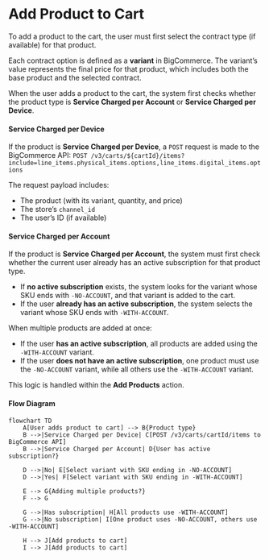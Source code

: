 # Add Product to Cart

To add a product to the cart, the user must first select the contract type (if available) for that product.

Each contract option is defined as a **variant** in BigCommerce. The variant’s value represents the final price for that product, which includes both the base product and the selected contract.

When the user adds a product to the cart, the system first checks whether the product type is **Service Charged per Account** or **Service Charged per Device**.

#### Service Charged per Device

If the product is **Service Charged per Device**, a `POST` request is made to the BigCommerce API: `POST /v3/carts/${cartId}/items?include=line_items.physical_items.options,line_items.digital_items.options`

The request payload includes:

- The product (with its variant, quantity, and price)
- The store’s `channel_id`
- The user’s ID (if available)

#### Service Charged per Account

If the product is **Service Charged per Account**, the system must first check whether the current user already has an active subscription for that product type.

- If **no active subscription** exists, the system looks for the variant whose SKU ends with `-NO-ACCOUNT`, and that variant is added to the cart.
- If the user **already has an active subscription**, the system selects the variant whose SKU ends with `-WITH-ACCOUNT`.

When multiple products are added at once:

- If the user **has an active subscription**, all products are added using the `-WITH-ACCOUNT` variant.
- If the user **does not have an active subscription**, one product must use the `-NO-ACCOUNT` variant, while all others use the `-WITH-ACCOUNT` variant.

This logic is handled within the **Add Products** action.

#### Flow Diagram

```mermaid
flowchart TD
    A[User adds product to cart] --> B{Product type}
    B -->|Service Charged per Device| C[POST /v3/carts/cartId/items to BigCommerce API]
    B -->|Service Charged per Account| D{User has active subscription?}

    D -->|No| E[Select variant with SKU ending in -NO-ACCOUNT]
    D -->|Yes| F[Select variant with SKU ending in -WITH-ACCOUNT]

    E --> G{Adding multiple products?}
    F --> G

    G -->|Has subscription| H[All products use -WITH-ACCOUNT]
    G -->|No subscription| I[One product uses -NO-ACCOUNT, others use -WITH-ACCOUNT]

    H --> J[Add products to cart]
    I --> J[Add products to cart]
```
